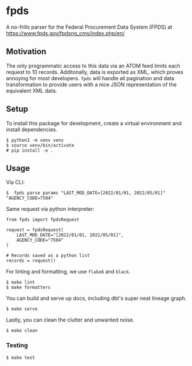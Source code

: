 # fpds
A no-frills parser for the Federal Procurement Data System (FPDS)
at https://www.fpds.gov/fpdsng_cms/index.php/en/

## Motivation
The only programmatic access to this data via an ATOM feed limits each request to 10 records.
Additonally, data is exported as XML, which proves annoying for most developers.
`fpds` will handle all pagination and data transformation to provide users with a nice JSON
representation of the equivalent XML data.


## Setup

To install this package for development, create a virtual environment and install dependencies.

```
$ python3 -m venv venv
$ source venv/bin/activate
# pip install -e .
```

## Usage

Via CLI:
```
$  fpds parse params "LAST_MOD_DATE=[2022/01/01, 2022/05/01]" "AGENCY_CODE=7504"
```

Same request via python interpreter:
```
from fpds import fpdsRequest

request = fpdsRequest(
    LAST_MOD_DATE="[2022/01/01, 2022/05/01]",
    AGENCY_CODE="7504"
)

# Records saved as a python list
records = request()
```

For linting and formatting, we use `flake8` and `black`.

```
$ make lint
$ make formatters
```

You can build and serve up docs, including dbt's super neat lineage graph.
```
$ make serve
```

Lastly, you can clean the clutter and unwanted noise.

```
$ make clean
```

### Testing

```
$ make test
```
